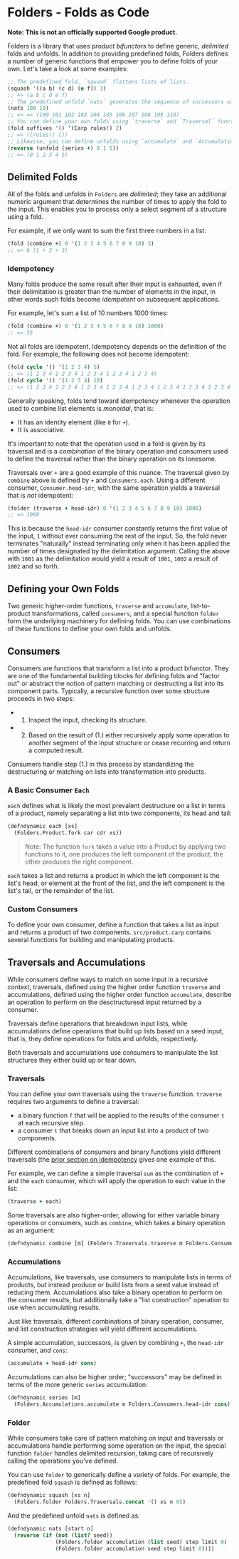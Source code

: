 # Folders - Folds as Code

**Note: This is not an officially supported Google product.**

Folders is a library that uses *product bifunctors* to define generic,
*delimited* folds and unfolds. In addition to providing predefined folds,
Folders defines a number of generic functions that empower you to define folds
of your own. Let's take a look at some examples:

```clojure
;; The predefined fold, `squash` flattens lists of lists.
(squash '((a b) (c d) (e f)) 3)
;; => (a b c d e f)
;; The predefined unfold `nats` generates the sequence of successors of a natural number.
(nats 100 10)
;; => => (100 101 102 103 104 105 106 107 108 109 110)
;; You can define your own folds using `traverse` and `Traversal` functions
(fold suffixes '() '(Carp rules!) 2)
;; => ((rules!) ())
;; Likewise, you can define unfolds using `accumulate` and `Accumulations` functions.
(reverse (unfold (series +) 0 1 5))
;; => (0 1 2 3 4 5)
```

## Delimited Folds

All of the folds and unfolds in `Folders` are *delimited*; they take an
additional numeric argument that determines the number of times to apply the
fold to the input. This enables you to process only a select segment of a
structure using a fold.

For example, if we only want to sum the first three numbers in a list:

```clojure
(fold (combine +) 0 '(1 2 3 4 5 6 7 8 9 10) 3)
;; => 6 (1 + 2 + 3)
```

### Idempotency

Many folds produce the same result after their input is exhausted, even if
their delimitation is greater than the number of elements in the input, in
other words such folds become *idempotent* on subsequent applications.

For example, let's sum a list of 10 numbers 1000 times:

```clojure
(fold (combine +) 0 '(1 2 3 4 5 6 7 8 9 10) 1000)
;; => 55
```

Not all folds are idempotent. Idempotency depends on the definition of the
fold. For example, the following does not become idempotent:

```clojure
(fold cycle '() '(1 2 3 4) 5)
;; => (1 2 3 4 1 2 3 4 1 2 3 4 1 2 3 4 1 2 3 4)
(fold cycle '() '(1 2 3 4) 10)
;; => (1 2 3 4 1 2 3 4 1 2 3 4 1 2 3 4 1 2 3 4 1 2 3 4 1 2 3 4 1 2 3 4 1 2 3 4 1 2 3 4)
```

Generally speaking, folds tend toward idempotency whenever the operation used
to combine list elements is *monoidal*, that is:

- It has an identity element (like `0` for `+`).
- It is associative.

It's important to note that the operation used in a fold is given by its
traversal and is a *combination* of the binary operation and consumers used to
define the traversal rather than the binary operation on its lonesome.

Traversals over `+` are a good example of this nuance. The traversal given by
`combine` above is defined by `+` and `Consumers.each`. Using a different
consumer, `Consumer.head-idr`, with the same operation yields a traversal that is *not*
idempotent: 

```clojure
(folder (traverse + head-idr) 0 '(1 2 3 4 5 6 7 8 9 10) 1000)
;; => 1000
```

This is because the `head-idr` consumer constantly returns the first value of
the input, `1` without ever consuming the rest of the input. So, the fold never
terminates "naturally" instead terminating only when it has been applied the
number of times designated by the delimitation argument. Calling the above with
`1001` as the delimitation would yield a result of `1001`, `1002` a result of
`1002` and so forth.

## Defining your Own Folds

Two generic higher-order functions, `traverse` and `accumulate`,
list-to-product transformations, called `consumers`, and a special function
`folder` form the underlying machinery for defining folds. You can use
combinations of these functions to define your own folds and unfolds.

## Consumers 

Consumers are functions that transform a list into a product bifunctor. They
are one of the fundamental building blocks for defining folds and "factor out"
or abstract the notion of pattern matching or destructing a list into its
component parts. Typically, a recursive function over some structure proceeds in two steps:

- 1. Inspect the input, checking its structure. 
- 2. Based on the result of (1.) either recursively apply some operation to
     another segment of the input structure *or* cease recurring and return a
computed result.

Consumers handle step (1.) in this process by standardizing the destructuring
or matching on lists into transformation into products.

### A Basic Consumer `Each`

`each` defines what is likely the most prevalent destructure on a list in terms of a product, namely separating a list into two components, its head and tail:

```clojure
(defndynamic each [xs]
  (Folders.Product.fork car cdr xs))
```

> Note: The function `fork` takes a value into a Product by applying two
> functions to it, one produces the left component of the product, the other
> produces the right component.

`each` takes a list and returns a product in which the left component is the
list's head, or element at the front of the list, and the left component is the
list's tail, or the remainder of the list.

### Custom Consumers

To define your own consumer, define a function that takes a list as input and
returns a product of two components. `src/product.carp` contains several
functions for building and manipulating products.

## Traversals and Accumulations

While consumers define ways to match on some input in a recursive context,
traversals, defined using the higher order function `traverse` and
accumulations, defined using the higher order function `accumulate`, describe
an operation to perform on the desctructuresd input returned by a consumer.

Traversals define operations that breakdown input lists, while accumulations
define operations that build up lists based on a seed input, that is, they
define operations for folds and unfolds, respectively.

Both traversals and accumulations use consumers to manipulate the list
structures they either build up or tear down.

### Traversals

You can define your own traversals using the `traverse` function. `traverse`
requires two arguments to define a traversal:

- a binary function `f` that will be applied to the results of the consumer `t` at each recursive step.
- a consumer `t` that breaks down an input list into a product of two components.

Different combinations of consumers and binary functions yield different
traversals (the [prior section on idempotency](#idempotency) gives one example
of this.  

For example, we can define a simple traversal `sum` as the combination of `+`
and the `each` consumer, which will apply the operation to each value in the
list:

```clojure
(traverse + each)
```

Some traversals are also higher-order, allowing for either variable binary
operations or consumers, such as `combine`, which takes a binary operation as
an argument:

```clojure
(defndynamic combine [m] (Folders.Traversals.traverse m Folders.Consumers.each))
```

### Accumulations

Accumulations, like traversals, use consumers to manipulate lists in terms of
products, but instead produce or build lists from a seed value instead of
reducing them. Accumulations also take a binary operation to perform on the
consumer results, but additionally take a "list construction" operation to use
when accumulating results.

Just like traversals, different combinations of binary operation, consumer, and
list construction strategies will yield different accumulations.

A simple accumulation, successors, is given by combining `+`, the `head-idr`
consumer, and `cons`:

```clojure
(accumulate + head-idr cons)
```

Accumulations can also be higher order; "successors" may be defined in terms of
the more generic `series` accumulation:

```clojure
(defndynamic series [m]
  (Folders.Accumulations.accumulate m Folders.Consumers.head-idr cons))
```

### Folder

While consumers take care of pattern matching on input and traversals or
accumulations handle performing some operation on the input, the special
function `folder` handles delimited recursion, taking care of recursively
calling the operations you've defined.

You can use `folder` to generically define a variety of folds. For example, the
predefined fold `squash` is defined as follows:

```clojure
(defndynamic squash [xs n]
  (Folders.folder Folders.Traversals.concat '() xs n 0))
```

And the predefined unfold `nats` is defined as:

```clojure
(defndynamic nats [start n]
  (reverse (if (not (list? seed))
               (Folders.folder accumulation (list seed) step limit 0)
               (Folders.folder accumulation seed step limit 0))))
```

[^1]: A *product bifunctor* is a product (a combination of two values) that
additionally satisfies functor laws.
